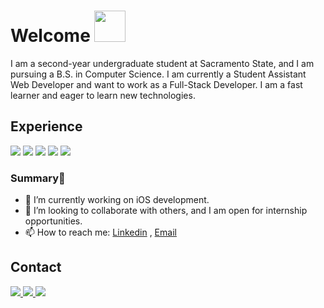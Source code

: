# Welcome <img src="https://media.giphy.com/media/mGcNjsfWAjY5AEZNw6/giphy.gif" width="50">

I am a second-year undergraduate student at Sacramento State, and I am pursuing a B.S. in Computer Science. I am currently a Student Assistant Web Developer and want to work as a Full-Stack Developer. I am a fast learner and eager to learn new technologies.

<div>
  <h2>Experience</h2>
  <div>
    <img src="https://img.shields.io/badge/Python-3776AB?style=for-the-badge&logo=python&logoColor=white" />
    <img src="https://img.shields.io/badge/Java-ED8B00?style=for-the-badge&logo=java&logoColor=white" />
    <img src="https://img.shields.io/badge/JavaScript-F7DF1E?&style=for-the-badge&logo=JavaScript&logoColor=black" />
    <img src="https://img.shields.io/badge/HTML5-E34F26?style=for-the-badge&logo=html5&logoColor=white" />
    <img src="https://img.shields.io/badge/CSS3-1572B6?style=for-the-badge&logo=css3&logoColor=white" />
  </div>
</div>



### Summary👋
- 🔭 I’m currently working on iOS development.
- 👯 I’m looking to collaborate with others, and I am open for internship opportunities.
- 📫 How to reach me: [Linkedin](https://www.linkedin.com/in/tristan-dinh-1220a9215/) , [Email](mailto:tristandinh@csus.edu)

<div>
  <h2>Contact</h2>
  <div>
    <a href="https://discord.com/users/222205454334296068">
        <img src="https://img.shields.io/badge/Discord-7289DA?style=for-the-badge&logo=discord&logoColor=white" />
    </a>
    <a href="https://twitter.com/TekTristan">
        <img src="https://img.shields.io/badge/Twitter-1DA1F2?style=for-the-badge&logo=twitter&logoColor=white" />
    </a>
    <a href="https://linkedin.com/TekTristan" target="_blank">
        <img src="https://img.shields.io/badge/LinkedIn-br3ndonland-informational?style=flat-square&logo=linkedin&logoColor=white"/>
    </a>
  </div
</div>


<!--END_SECTION:activity-->
